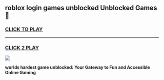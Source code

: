 
## roblox login games unblocked Unblocked Games👋
<h3>
<a href="https://premium.freeplayer.one?title=roblox_login_games_unblocked&ref=16F">CLICK TO PLAY</a></h3>
<hr>

<h3>
<a href="https://premium.freeplayer.one?title=roblox_login_games_unblocked&ref=16F">CLICK 2 PLAY</a>
  
</h3>

<a href="https://premium.freeplayer.one?title=roblox_login_games_unblocked&ref=16F/"><img src="https://clearcache.store/games.png"></a>


**worlds hardest game unblocked: Your Gateway to Fun and Accessible Online Gaming**
